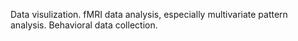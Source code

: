 Data visulization.
fMRI data analysis, especially multivariate pattern analysis.
Behavioral data collection.

